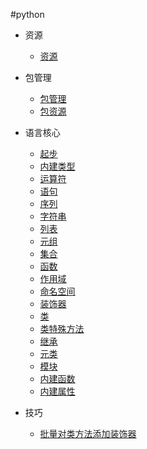 #python

+   资源

    +   [资源](resrc.md)

+   包管理

    +   [包管理](packagemgr.md)
    +   [包资源](package.md)

+   语言核心

    +   [起步](start.md)
    +   [内建类型](basic-builtin-type.md)
    +   [运算符](oper.md)
    +   [语句](statement.md)
    +   [序列](sequence.md)
    +   [字符串](str.md)
    +   [列表](list.md)
    +   [元组](tuple.md)
    +   [集合](set.md)
    +   [函数](function.md)
    +   [作用域](scope.md)
    +   [命名空间](namespace.md)
    +   [装饰器](decorator.md)
    +   [类](class.md)
    +   [类特殊方法](class-special-method.md)
    +   [继承](inherit.md)
    +   [元类](metaclass.md)
    +   [模块](module.md)
    +   [内建函数](builtin-func.md)
    +   [内建属性](builtin-attr.md)

+   技巧

    +   [批量对类方法添加装饰器](batch-add-decor-forclass.md)

